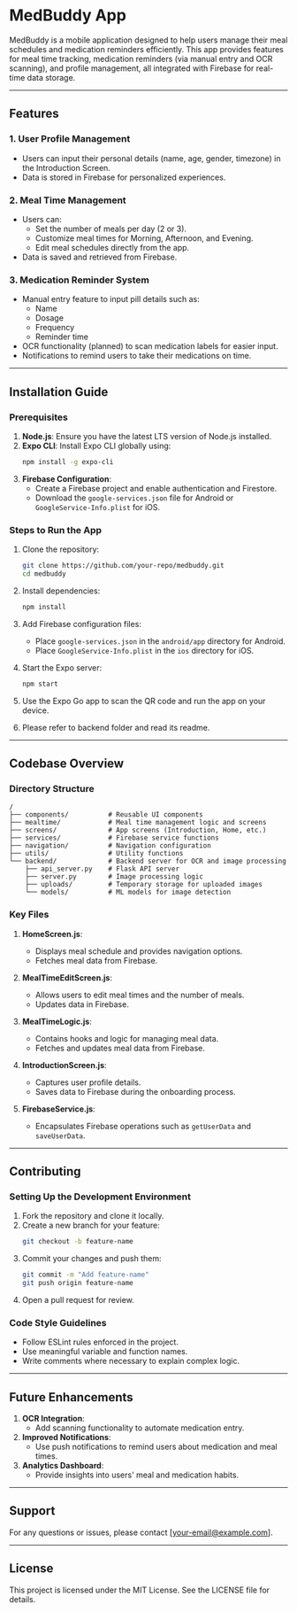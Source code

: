 # MedBuddy App

MedBuddy is a mobile application designed to help users manage their meal schedules and medication reminders efficiently. This app provides features for meal time tracking, medication reminders (via manual entry and OCR scanning), and profile management, all integrated with Firebase for real-time data storage.

---

## Features

### 1. **User Profile Management**
- Users can input their personal details (name, age, gender, timezone) in the Introduction Screen.
- Data is stored in Firebase for personalized experiences.

### 2. **Meal Time Management**
- Users can:
  - Set the number of meals per day (2 or 3).
  - Customize meal times for Morning, Afternoon, and Evening.
  - Edit meal schedules directly from the app.
- Data is saved and retrieved from Firebase.

### 3. **Medication Reminder System**
- Manual entry feature to input pill details such as:
  - Name
  - Dosage
  - Frequency
  - Reminder time
- OCR functionality (planned) to scan medication labels for easier input.
- Notifications to remind users to take their medications on time.

---

## Installation Guide

### Prerequisites
1. **Node.js**: Ensure you have the latest LTS version of Node.js installed.
2. **Expo CLI**: Install Expo CLI globally using:
   ```bash
   npm install -g expo-cli
   ```
3. **Firebase Configuration**:
   - Create a Firebase project and enable authentication and Firestore.
   - Download the `google-services.json` file for Android or `GoogleService-Info.plist` for iOS.

### Steps to Run the App
1. Clone the repository:
   ```bash
   git clone https://github.com/your-repo/medbuddy.git
   cd medbuddy
   ```
2. Install dependencies:
   ```bash
   npm install
   ```
3. Add Firebase configuration files:
   - Place `google-services.json` in the `android/app` directory for Android.
   - Place `GoogleService-Info.plist` in the `ios` directory for iOS.
4. Start the Expo server:
   ```bash
   npm start
   ```
5. Use the Expo Go app to scan the QR code and run the app on your device.

6. Please refer to backend folder and read its readme.

---

## Codebase Overview

### Directory Structure
```
/
├── components/          # Reusable UI components
├── mealtime/            # Meal time management logic and screens
├── screens/             # App screens (Introduction, Home, etc.)
├── services/            # Firebase service functions
├── navigation/          # Navigation configuration
├── utils/               # Utility functions
└── backend/             # Backend server for OCR and image processing
    ├── api_server.py    # Flask API server
    ├── server.py        # Image processing logic
    ├── uploads/         # Temporary storage for uploaded images
    └── models/          # ML models for image detection
```

### Key Files
1. **HomeScreen.js**:
   - Displays meal schedule and provides navigation options.
   - Fetches meal data from Firebase.

2. **MealTimeEditScreen.js**:
   - Allows users to edit meal times and the number of meals.
   - Updates data in Firebase.

3. **MealTimeLogic.js**:
   - Contains hooks and logic for managing meal data.
   - Fetches and updates meal data from Firebase.

4. **IntroductionScreen.js**:
   - Captures user profile details.
   - Saves data to Firebase during the onboarding process.

5. **FirebaseService.js**:
   - Encapsulates Firebase operations such as `getUserData` and `saveUserData`.

---

## Contributing

### Setting Up the Development Environment
1. Fork the repository and clone it locally.
2. Create a new branch for your feature:
   ```bash
   git checkout -b feature-name
   ```
3. Commit your changes and push them:
   ```bash
   git commit -m "Add feature-name"
   git push origin feature-name
   ```
4. Open a pull request for review.

### Code Style Guidelines
- Follow ESLint rules enforced in the project.
- Use meaningful variable and function names.
- Write comments where necessary to explain complex logic.

---

## Future Enhancements
1. **OCR Integration**:
   - Add scanning functionality to automate medication entry.
2. **Improved Notifications**:
   - Use push notifications to remind users about medication and meal times.
3. **Analytics Dashboard**:
   - Provide insights into users' meal and medication habits.

---

## Support
For any questions or issues, please contact [your-email@example.com].

---

## License
This project is licensed under the MIT License. See the LICENSE file for details.


